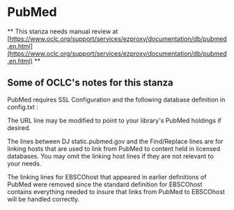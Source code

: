 # PubMed
** This stanza needs manual review at [https://www.oclc.org/support/services/ezproxy/documentation/db/pubmed.en.html](https://www.oclc.org/support/services/ezproxy/documentation/db/pubmed.en.html) **

## Some of OCLC's notes for this stanza

PubMed requires SSL Configuration and the following database definition in config.txt :
 

The URL line may be modified to point to your library's PubMed holdings if desired.
 
 The lines between DJ static.pubmed.gov and the Find/Replace lines are for linking hosts that are used to link from PubMed to content held in licensed databases. You may omit the linking host lines if they are not relevant to your needs.
 
 The linking lines for EBSCOhost that appeared in earlier definitions of PubMed were removed since the standard definition for EBSCOhost contains everything needed to insure that links from PubMed to EBSCOhost will be handled correctly.
